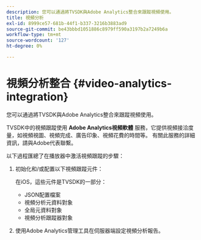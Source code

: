 ```yaml
---
description: 您可以通過將TVSDK與Adobe Analytics整合來跟蹤視頻使用。
title: 視頻分析
exl-id: 8999ce57-681b-44f1-b337-3216b3883ad9
source-git-commit: be43bbbd1051886c8979ff590a3197b2a7249b6a
workflow-type: tm+mt
source-wordcount: '127'
ht-degree: 0%

---
```


# 視頻分析整合 {#video-analytics-integration}

您可以通過將TVSDK與Adobe Analytics整合來跟蹤視頻使用。

TVSDK中的視頻跟蹤使用 **Adobe Analytics視頻軟體** 服務，它提供視頻接洽度量，如視頻視圖、視頻完成、廣告印象、視頻花費的時間等。 有關此服務的詳細資訊，請與Adobe代表聯繫。

以下過程匯總了在播放器中激活視頻跟蹤的步驟：

1. 初始化和/或配置以下視頻跟蹤元件：

   在iOS，這些元件是TVSDK的一部分：

   * JSON配置檔案
   * 視頻分析元資料對象
   * 全局元資料對象
   * 視頻分析跟蹤器對象

1. 使用Adobe Analytics管理工具在伺服器端設定視頻分析報告。
